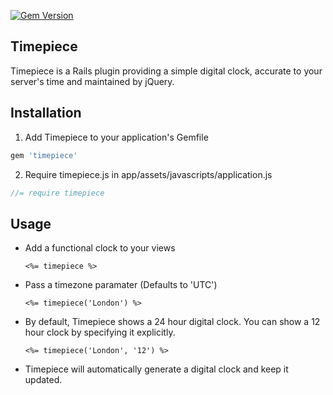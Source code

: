 [![Gem Version](https://badge.fury.io/rb/timepiece.svg)](http://badge.fury.io/rb/timepiece)

## Timepiece

Timepiece is a Rails plugin providing a simple digital clock, accurate to your server's time and maintained by jQuery.

## Installation

1. Add Timepiece to your application's Gemfile

  ```ruby
  gem 'timepiece'
  ```

2. Require timepiece.js in app/assets/javascripts/application.js

  ```javascript
  //= require timepiece
  ```

## Usage

* Add a functional clock to your views

  ```erb
  <%= timepiece %>
  ```

* Pass a timezone paramater (Defaults to 'UTC')

  ```erb
  <%= timepiece('London') %>
  ```

* By default, Timepiece shows a 24 hour digital clock. You can show a 12 hour clock by specifying it explicitly.

  ```erb
  <%= timepiece('London', '12') %>
  ```

* Timepiece will automatically generate a digital clock and keep it updated.